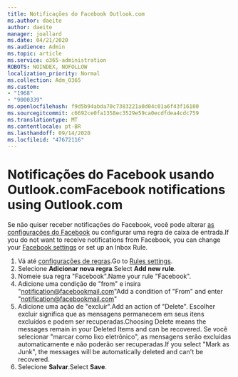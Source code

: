 ```yaml
---
title: Notificações do Facebook Outlook.com
ms.author: daeite
author: daeite
manager: joallard
ms.date: 04/21/2020
ms.audience: Admin
ms.topic: article
ms.service: o365-administration
ROBOTS: NOINDEX, NOFOLLOW
localization_priority: Normal
ms.collection: Adm_O365
ms.custom:
- "1968"
- "9000339"
ms.openlocfilehash: f9d5b94abda70c7383221a0d04c01a6f43f16100
ms.sourcegitcommit: c6692ce0fa1358ec3529e59ca0ecdfdea4cdc759
ms.translationtype: MT
ms.contentlocale: pt-BR
ms.lasthandoff: 09/14/2020
ms.locfileid: "47672116"
---
```

# <a name="facebook-notifications-using-outlookcom"></a><span data-ttu-id="36437-102">Notificações do Facebook usando Outlook.com</span><span class="sxs-lookup"><span data-stu-id="36437-102">Facebook notifications using Outlook.com</span></span>

<span data-ttu-id="36437-103">Se não quiser receber notificações do Facebook, você pode alterar [as configurações do Facebook](https://aka.ms/facebook-notifications-settings) ou configurar uma regra de caixa de entrada.</span><span class="sxs-lookup"><span data-stu-id="36437-103">If you do not want to receive notifications from Facebook, you can change your [Facebook settings](https://aka.ms/facebook-notifications-settings) or set up an Inbox Rule.</span></span>

1. <span data-ttu-id="36437-104">Vá até [configurações de regras](https://outlook.live.com/mail/options/mail/rules/inboxRules).</span><span class="sxs-lookup"><span data-stu-id="36437-104">Go to [Rules settings](https://outlook.live.com/mail/options/mail/rules/inboxRules).</span></span>
1. <span data-ttu-id="36437-105">Selecione **Adicionar nova regra**.</span><span class="sxs-lookup"><span data-stu-id="36437-105">Select **Add new rule**.</span></span>
1. <span data-ttu-id="36437-106">Nomeie sua regra "Facebook".</span><span class="sxs-lookup"><span data-stu-id="36437-106">Name your rule "Facebook".</span></span>
1. <span data-ttu-id="36437-107">Adicione uma condição de "from" e insira "notification@facebookmail.com"</span><span class="sxs-lookup"><span data-stu-id="36437-107">Add a condition of "From" and enter "notification@facebookmail.com"</span></span>
1. <span data-ttu-id="36437-108">Adicione uma ação de "excluir".</span><span class="sxs-lookup"><span data-stu-id="36437-108">Add an action of "Delete".</span></span> <span data-ttu-id="36437-109">Escolher excluir significa que as mensagens permanecem em seus itens excluídos e podem ser recuperadas.</span><span class="sxs-lookup"><span data-stu-id="36437-109">Choosing Delete means the messages remain in your Deleted Items and can be recovered.</span></span> <span data-ttu-id="36437-110">Se você selecionar "marcar como lixo eletrônico", as mensagens serão excluídas automaticamente e não poderão ser recuperadas.</span><span class="sxs-lookup"><span data-stu-id="36437-110">If you select "Mark as Junk", the messages will be automatically deleted and can't be recovered.</span></span>
1. <span data-ttu-id="36437-111">Selecione **Salvar**.</span><span class="sxs-lookup"><span data-stu-id="36437-111">Select **Save**.</span></span>